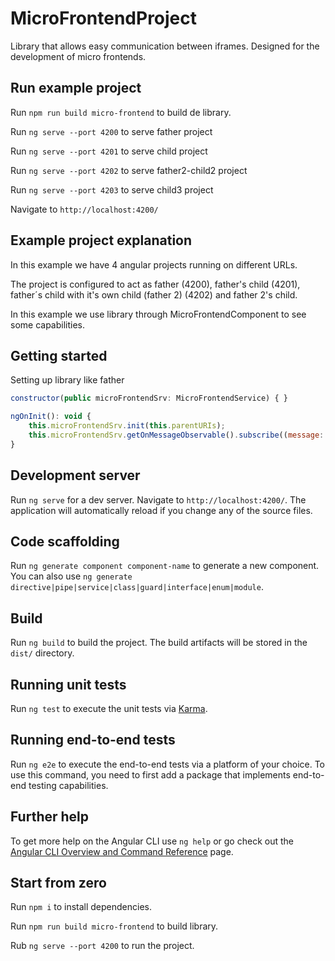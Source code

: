 # MicroFrontendProject

Library that allows easy communication between iframes. Designed for the development of micro frontends.

## Run example project

Run `npm run build micro-frontend` to build de library.

Run `ng serve --port 4200` to serve father project

Run `ng serve --port 4201` to serve child project

Run `ng serve --port 4202` to serve father2-child2 project

Run `ng serve --port 4203` to serve child3 project

Navigate to `http://localhost:4200/`

## Example project explanation

In this example we have 4 angular projects running on different URLs.

The project is configured to act as father (4200), father's child (4201), father´s child with it's own child (father 2) (4202) and father 2's child.

In this example we use library through MicroFrontendComponent to see some capabilities.

## Getting started

Setting up library like father

```javascript
constructor(public microFrontendSrv: MicroFrontendService) { }

ngOnInit(): void {
    this.microFrontendSrv.init(this.parentURIs);
    this.microFrontendSrv.getOnMessageObservable().subscribe((message: any) => this.onMessage(message));
}
```






## Development server

Run `ng serve` for a dev server. Navigate to `http://localhost:4200/`. The application will automatically reload if you change any of the source files.

## Code scaffolding

Run `ng generate component component-name` to generate a new component. You can also use `ng generate directive|pipe|service|class|guard|interface|enum|module`.

## Build

Run `ng build` to build the project. The build artifacts will be stored in the `dist/` directory.

## Running unit tests

Run `ng test` to execute the unit tests via [Karma](https://karma-runner.github.io).

## Running end-to-end tests

Run `ng e2e` to execute the end-to-end tests via a platform of your choice. To use this command, you need to first add a package that implements end-to-end testing capabilities.

## Further help

To get more help on the Angular CLI use `ng help` or go check out the [Angular CLI Overview and Command Reference](https://angular.io/cli) page.

## Start from zero

Run `npm i` to install dependencies.

Run `npm run build micro-frontend` to build library.

Rub `ng serve --port 4200` to run the project.

